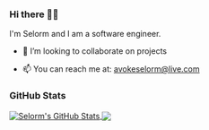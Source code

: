 
### Hi there 👋🏾

I'm Selorm and I am a software engineer.
<!-- [here](https://dev.to/dwakel) -->

<!-- - 🌱 I’m currently learning Golang -->
- 👯 I’m looking to collaborate on projects
<!-- - 💬 Ask me about anything football, Android or software engineering in general -->
- 📫 You can reach me at: [avokeselorm@live.com](mailto:avokeselorm@live.com)

### GitHub Stats

<a href="https://github.com/dwakel/dwakel">
  <img align="center" src="https://github-readme-stats.vercel.app/api?username=dwakel&show_icons=true&line_height=27&count_private=true&title_color=ffffff&text_color=c9cacc&icon_color=2bbc8a&bg_color=1d1f21" alt="Selorm's GitHub Stats" />
</a>

<a href="https://github.com/dwakel/dwakel">
  <img align="center" src="https://github-readme-stats.vercel.app/api/top-langs/?username=dwakel&hide=html,php&title_color=ffffff&text_color=c9cacc&icon_color=2bbc8a&bg_color=1d1f21" />
</a>


<!-- <p align="left"> 
  <b>Visitor count</b><br>
  <img src="https://profile-counter.glitch.me/dwakel/count.svg" />
</p> -->



<!--
**dwakel/dwakel** is a ✨ _special_ ✨ repository because its `README.md` (this file) appears on your GitHub profile.

Here are some ideas to get you started:

- 🔭 I’m currently working on ...
- 🌱 I’m currently learning ...
- 👯 I’m looking to collaborate on ...
- 🤔 I’m looking for help with ...
- 💬 Ask me about ...
- 📫 How to reach me: ...
- 😄 Pronouns: ...
- ⚡ Fun fact: ...
-->
